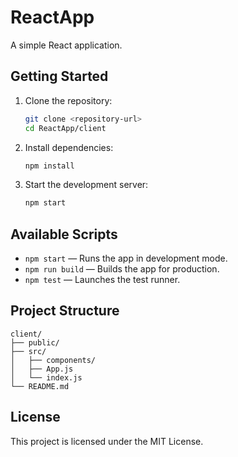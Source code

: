 # ReactApp

A simple React application.

## Getting Started

1. Clone the repository:
    ```bash
    git clone <repository-url>
    cd ReactApp/client
    ```

2. Install dependencies:
    ```bash
    npm install
    ```

3. Start the development server:
    ```bash
    npm start
    ```

## Available Scripts

- `npm start` — Runs the app in development mode.
- `npm run build` — Builds the app for production.
- `npm test` — Launches the test runner.

## Project Structure

```
client/
├── public/
├── src/
│   ├── components/
│   ├── App.js
│   └── index.js
└── README.md
```

## License

This project is licensed under the MIT License.